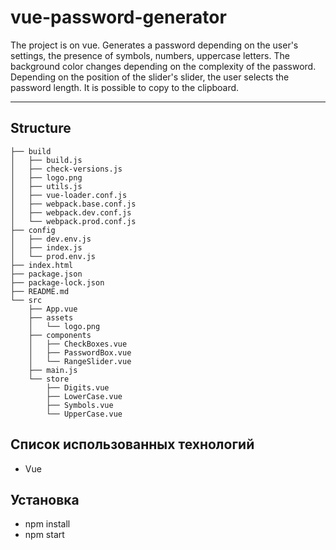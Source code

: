 vue-password-generator
=====================

The project is on vue. Generates a password depending on the user's settings, the presence of symbols, numbers, uppercase letters. The background color changes depending on the complexity of the password. Depending on the position of the slider's slider, the user selects the password length. It is possible to copy to the clipboard.
***


Structure
-----------------------------------
```
├── build
│   ├── build.js
│   ├── check-versions.js
│   ├── logo.png
│   ├── utils.js
│   ├── vue-loader.conf.js
│   ├── webpack.base.conf.js
│   ├── webpack.dev.conf.js
│   └── webpack.prod.conf.js
├── config
│   ├── dev.env.js
│   ├── index.js
│   └── prod.env.js
├── index.html
├── package.json
├── package-lock.json
├── README.md
└── src
    ├── App.vue
    ├── assets
    │   └── logo.png
    ├── components
    │   ├── CheckBoxes.vue
    │   ├── PasswordBox.vue
    │   └── RangeSlider.vue
    ├── main.js
    └── store
        ├── Digits.vue
        ├── LowerCase.vue
        ├── Symbols.vue
        └── UpperCase.vue

```
Список использованных технологий
-----------------------------------
* Vue

Установка
-----------------------------------
* npm install
* npm start
